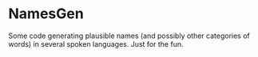 # NamesGen
Some code generating plausible names (and possibly other categories of words) in several spoken languages. 
Just for the fun.

